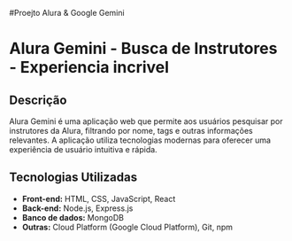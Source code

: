 #Proejto Alura & Google Gemini

# Alura Gemini - Busca de Instrutores - Experiencia incrivel

## Descrição

Alura Gemini é uma aplicação web que permite aos usuários pesquisar por instrutores da Alura, filtrando por nome, tags e outras informações relevantes. A aplicação utiliza tecnologias modernas para oferecer uma experiência de usuário intuitiva e rápida.

## Tecnologias Utilizadas

* **Front-end:** HTML, CSS, JavaScript, React
* **Back-end:** Node.js, Express.js
* **Banco de dados:** MongoDB
* **Outras:** Cloud Platform (Google Cloud Platform), Git, npm



